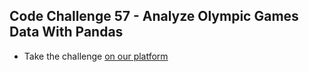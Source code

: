 ## Code Challenge 57 - Analyze Olympic Games Data With Pandas

* Take the challenge [on our platform](https://codechalleng.es/challenges/57) 
